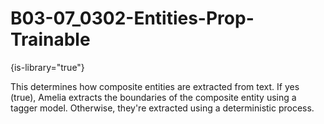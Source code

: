 # B03-07_0302-Entities-Prop-Trainable

{is-library="true"}

<snippet id="B03-07_0302-Entities-Prop-Trainable_snippet">



This determines how composite entities are extracted from text. If yes (true), Amelia extracts the boundaries of the composite entity using a tagger model. Otherwise, they're extracted using a deterministic process.


</snippet>